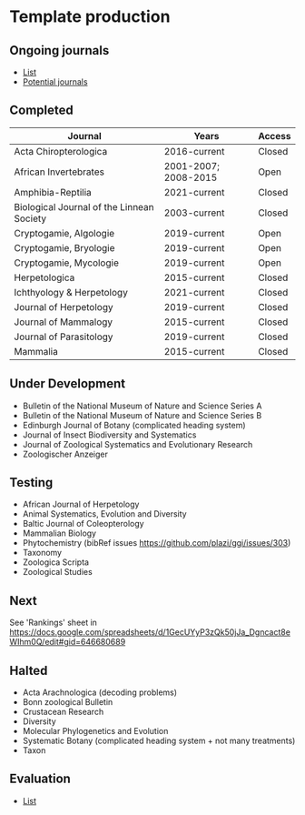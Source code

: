 # Template production

## Ongoing journals
* [List](https://docs.google.com/spreadsheets/d/1KDdmrWu9JSDwUJLUI-N3o3YJOszPVZz07p1Y5NqrT6I/edit#gid=0)
* [Potential journals](https://github.com/plazi/arcadia-project/blob/master/journal%20processing.md)

## Completed
Journal|Years|Access
--|--|--
Acta Chiropterologica|2016-current|Closed
African Invertebrates|2001-2007; 2008-2015|Open
Amphibia-Reptilia|2021-current|Closed
Biological Journal of the Linnean Society|2003-current|Closed
Cryptogamie, Algologie|2019-current|Open
Cryptogamie, Bryologie|2019-current|Open
Cryptogamie, Mycologie|2019-current|Open
Herpetologica|2015-current|Closed
Ichthyology & Herpetology|2021-current|Closed
Journal of Herpetology|2019-current|Closed
Journal of Mammalogy|2015-current|Closed
Journal of Parasitology|2019-current|Closed
Mammalia|2015-current|Closed

## Under Development
- Bulletin of the National Museum of Nature and Science Series A
- Bulletin of the National Museum of Nature and Science Series B
- Edinburgh Journal of Botany (complicated heading system)
- Journal of Insect Biodiversity and Systematics
- Journal of Zoological Systematics and Evolutionary Research
- Zoologischer Anzeiger

## Testing
- African Journal of Herpetology
- Animal Systematics, Evolution and Diversity
- Baltic Journal of Coleopterology
- Mammalian Biology
- Phytochemistry (bibRef issues https://github.com/plazi/ggi/issues/303)
- Taxonomy
- Zoologica Scripta
- Zoological Studies

## Next
See 'Rankings' sheet in https://docs.google.com/spreadsheets/d/1GecUYyP3zQk50jJa_Dgncact8eWIhm0Q/edit#gid=646680689

## Halted
- Acta Arachnologica (decoding problems)
- Bonn zoological Bulletin
- Crustacean Research
- Diversity
- Molecular Phylogenetics and Evolution
- Systematic Botany (complicated heading system + not many treatments)
- Taxon

## Evaluation
* [List](https://docs.google.com/spreadsheets/d/19CHlSuGymuGDKcHO6P9iboozEZ8a5tzt_TNmeZVzjTs/edit#gid=0)
